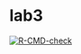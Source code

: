 # lab3
 <!-- badges: start -->
  [![R-CMD-check](https://github.com/usama-nadeem/lab3/actions/workflows/R-CMD-check.yaml/badge.svg)](https://github.com/usama-nadeem/lab3/actions/workflows/R-CMD-check.yaml)
  <!-- badges: end -->